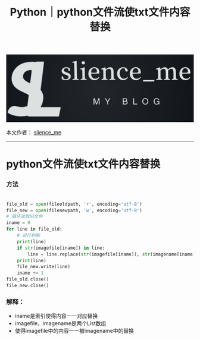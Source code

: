 ﻿---
layout: post
title: Python｜python文件流使txt文件内容替换
categories: [Python]
description: python文件流使txt文件内容替换
keywords: 编程语言, Python 
mermaid: false
sequence: false
flow: false
mathjax: false
mindmap: false
mindmap2: false
---

![img](https://raw.githubusercontent.com/slience-me/picGo/master/images/logo_slienceme3.jpeg)

本文作者： [slience_me](https://slienceme.cn/)

---

# python文件流使txt文件内容替换

### 方法

```python

file_old = open(fileoldpath, 'r', encoding='utf-8')
file_new = open(filenewpath, 'w', encoding='utf-8')
# 循环读取旧文件
iname = 0 
for line in file_old:
    # 进行判断
    print(line)
    if str(imagefile[iname]) in line:
        line = line.replace(str(imagefile[iname]), str(imagename[iname]))
    print(line)
    file_new.write(line)
    iname += 1
file_old.close()
file_new.close()
```
### 解释：
- iname是索引使得内容一一对应替换
- imagefile，imagename是两个List数组
- 使得imagefile中的内容一一被imagename中的替换

